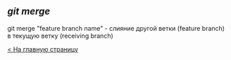 ## ***git merge***

git merge "feature branch name" - слияние другой ветки (feature branch) в текущую ветку (receiving branch)

[< На главную страницу](readme.md)